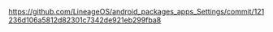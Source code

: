 https://github.com/LineageOS/android_packages_apps_Settings/commit/121236d106a5812d82301c7342de921eb299fba8
